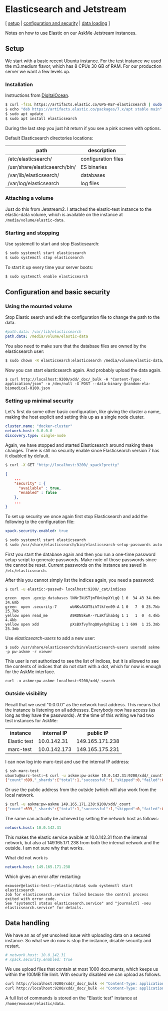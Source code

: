 # Elasticsearch and Jetstream

[ <a href="#setup">setup</a>
| <a href="#config">configuration and security</a>
| <a href="#data">data loading</a>
]

Notes on how to use Elastic on our AskMe Jetstream instances.

<a name="setup"></a>

## Setup

We start with a basic recent Ubuntu instance. For the test instance we used the m3.medium flavor, which has 8 CPUs 30 GB of RAM. For our production server we want a few levels up.


### Installation

Instructions from [DigitalOcean](https://www.digitalocean.com/community/tutorials/how-to-install-and-configure-elasticsearch-on-ubuntu-20-04).

```bash
$ curl -fsSL https://artifacts.elastic.co/GPG-KEY-elasticsearch | sudo apt-key add -
$ echo "deb https://artifacts.elastic.co/packages/7.x/apt stable main" | sudo tee -a /etc/apt/sources.list.d/elastic-7.x.list
$ sudo apt update
$ sudo apt install elasticsearch
```

During the last step you just hit return if you see a pink screen with options.

Default Elasticsearch directories locations:

| path                           | description          |
| -------------------------------| ---------------------|
| /etc/elasticsearch/            | configuration files  |
| /usr/share/elasticsearch/bin/  | ES binaries          |
| /var/lib/elasticsearch/        | databases            |
| /var/log/elasticsearch         | log files            |


### Attaching a volume

Just do this from Jetstream2. I attached the elastic-test instance to the elastic-data volume, which is available on the instance at `/media/volume/elastic-data`.


### Starting and stopping

Use systemctl to start and stop Elasticsearch:

```bash
$ sudo systemctl start elasticsearch
$ sudo systemctl stop elasticsearch
```

To start it up every time your server boots:

```bash
$ sudo systemctl enable elasticsearch
```



<a name="config"></a>

## Configuration and basic security


### Using the mounted volume

Stop Elastic search and edit the configuration file to change the path to the data.

```yml
#path.data: /var/lib/elasticsearch
path.data: /media/volume/elastic-data
```

You also need to make sure that the database files are owned by the elasticsearch user:

```bash
$ sudo chown -R elasticsearch:elasticsearch /media/volume/elastic-data/nodes
```

Now you can start elasticsearch again. And probably upload the data again.

```
$ curl http://localhost:9200/xdd/_doc/_bulk -H "Content-Type: application/json" -o /dev/null -X POST --data-binary @random-ela-biomedical-0100.json
```


### Setting up minimal security

Let's first do some other basic configuration, like giving the cluster a name, making the host explicit and setting this up as a single node cluster.

```yaml
cluster.name: "docker-cluster"
network.host: 0.0.0.0
discovery.type: single-node
```

Again, we have stopped and started Elasticsearch around making these changes. There is still no security enable since Elasticsearch version 7 has it disabled by default.

```bash
$ curl -X GET "http://localhost:9200/_xpack?pretty"
```

```json
{
	...
    "security" : {
      "available" : true,
      "enabled" : false
    },
    ...
}
```

To set up security we once again first stop Elasticsearch and add the following to the configuration file:

```yaml
xpack.security.enabled: true
```

```bash
$ sudo systemctl start elasticsearch
$ sudo /usr/share/elasticsearch/bin/elasticsearch-setup-passwords auto
```

First you start the database again and then you run a one-time password setup script to generate passwords. Make note of those passwords since the cannot be reset. Current passwords on the instance are saved in `/etc/elasticsearch`.

After this you cannot simply list the indices again, you need a password:

```bash
$ curl -u elastic:<passwd> localhost:9200/_cat/indices
```
```
green  open .geoip_databases lNNrIkUSTjmFOnUopXYLgQ 1 0  34 43 34.6mb 34.6mb
green  open .security-7      wbNKsAXUT5ihTlkfen09-A 1 0   7  0 25.7kb 25.7kb
yellow open read_me          A9RDN5kwR--YLaKfihab4g 1 1   1  0  4.4kb  4.4kb
yellow open xdd              pXsBXfvyTnqQ0yehghE1ag 1 1 699  1 25.3mb 25.3mb
```

Use *elasticsearch-users* to add a new user:

```
$ sudo /usr/share/elasticsearch/bin/elasticsearch-users useradd askme -p pw-askme -r viewer
```

This user is not authorized to see the list of indices, but it is allowed to see the contents of indices that do not start with a dot, which for now is enough for the AskMe interface.

```
curl -u askme:pw-askme localhost:9200/xdd/_search
```

### Outside visibility

Recall that we used "0.0.0.0" as the network host address. This means that the instance is listening on all addresses. Everybody now has access (as long as they have the passwords). At the time of this writing we had two test instances for AskMe:

<table>
<tr>
	<th>instance</th>
	<th>internal IP</th>
	<th>public IP</th>
</tr>
<tr>
	<td>Elastic test</td>
	<td>10.0.142.31</td>
	<td>149.165.171.238</td>
</tr>
<tr>
	<td>marc-test</td>
	<td>10.0.142.173</td>
	<td>149.165.175.231</td>
</tr>
</table>

I can now log into marc-test and use the internal IP address:

```bash
$ ssh marc-test
ubuntu@marc-test:~$ curl -u askme:pw-askme 10.0.142.31:9200/xdd/_count?pretty
{"count":699,"_shards":{"total":1,"successful":1,"skipped":0,"failed":0}}
```

Or use the public address from the outside (which will also work from the local network.

```bash
$ curl -u askme:pw-askme 149.165.171.238:9200/xdd/_count
{"count":699,"_shards":{"total":1,"successful":1,"skipped":0,"failed":0}}
```

The same can actually be achieved by setting the network host as follows:

```yaml
network.host: 10.0.142.31
```

This makes the elastic service avaible at 10.0.142.31 from the internal network, but also at 149.165.171.238 from both the internal network and the outside. I am not sure why that works.

What did not work is

```yml
network.host: 149.165.171.238
```

Which gives an error after restarting:

```
exouser@elastic-test:~/elastic/data$ sudo systemctl start elasticsearch
Job for elasticsearch.service failed because the control process exited with error code.
See "systemctl status elasticsearch.service" and "journalctl -xeu elasticsearch.service" for details.
```


<a name="data"></a>

## Data handling

We have an as of yet unsolved issue with uploading data on a secured instance. So what we do now is stop the instance, disable security and restart.

```yaml
# network.host: 10.0.142.31
# xpack.security.enabled: true
```

We use upload files that contain at most 1000 documents, which keeps us within the 100MB file limit. With security disabled we can upload as follows.

```bash
curl http://localhost:9200/xdd/_doc/_bulk -H "Content-Type: application/json" -X POST --data-binary @elastic-biomedical-001.json > logs/log-biomedical-001.json
curl http://localhost:9200/xdd/_doc/_bulk -H "Content-Type: application/json" -X POST --data-binary @elastic-biomedical-002.json > logs/log-biomedical-002.json
```

A full list of commands is stored on the "Elastic test" instance at `/home/exouser/elastic/data`.
